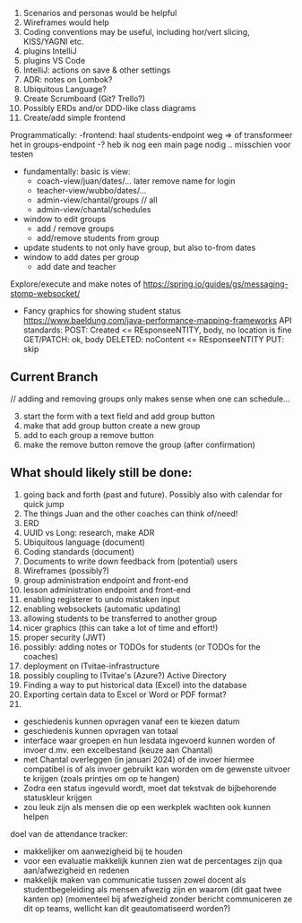 1) Scenarios and personas would be helpful
2) Wireframes would help
3) Coding conventions may be useful, including hor/vert slicing, KISS/YAGNI etc.
4) plugins IntelliJ
5) plugins VS Code
6) IntelliJ: actions on save & other settings
7) ADR: notes on Lombok?
8) Ubiquitous Language?
9) Create Scrumboard (Git? Trello?)
10) Possibly ERDs and/or DDD-like class diagrams
11) Create/add simple frontend

Programmatically:
-frontend: haal students-endpoint weg => of transformeer het in
groups-endpoint
-? heb ik nog een main page nodig .. misschien voor testen

- fundamentally: basic is view:
    - coach-view/juan/dates/... later remove name for login
    - teacher-view/wubbo/dates/...
    - admin-view/chantal/groups // all
    - admin-view/chantal/schedules
- window to edit groups
    - add / remove groups
    - add/remove students from group
- update students to not only have group, but also to-from dates
- window to add dates per group
    - add date and teacher

Explore/execute and make notes of https://spring.io/guides/gs/messaging-stomp-websocket/

- Fancy graphics for showing student status
  https://www.baeldung.com/java-performance-mapping-frameworks
  API standards:
  POST: Created <= REsponseeNTITY, body, no location is fine
  GET/PATCH: ok, body
  DELETED: noContent <= REsponseeNTITY
  PUT: skip

## Current Branch

// adding and removing groups only makes sense when one can schedule...

3) start the form with a text field and add group button
4) make that add group button create a new group
1) add to each group a remove button
2) make the remove button remove the group (after confirmation)

## What should likely still be done:
1) going back and forth (past and future). Possibly also with calendar for quick jump
2) The things Juan and the other coaches can think of/need!
3) ERD
4) UUID vs Long: research, make ADR
5) Ubiquitous language (document)
6) Coding standards (document)
7) Documents to write down feedback from (potential) users
8) Wireframes (possibly?)
9) group administration endpoint and front-end
10) lesson administration endpoint and front-end
11) enabling registerer to undo mistaken input
12) enabling websockets (automatic updating)
13) allowing students to be transferred to another group
14) nicer graphics (this can take a lot of time and effort!)
15) proper security (JWT)
16) possibly: adding notes or TODOs for students (or TODOs for the coaches)
17) deployment on ITvitae-infrastructure
18) possibly coupling to ITvitae's (Azure?) Active Directory
19) Finding a way to put historical data (Excel) into the database
20) Exporting certain data to Excel or Word or PDF format?
21) 
- geschiedenis kunnen opvragen vanaf een te kiezen datum
- geschiedenis kunnen opvragen van totaal
- interface waar groepen en hun lesdata ingevoerd kunnen worden of invoer d.mv. een excelbestand (keuze aan Chantal)
- met Chantal overleggen (in januari 2024) of de invoer hiermee compatibel is of als invoer gebruikt kan worden om de gewenste uitvoer te krijgen (zoals printjes om op te hangen)
- Zodra een status ingevuld wordt, moet dat tekstvak de bijbehorende statuskleur krijgen
- zou leuk zijn als mensen die op een werkplek wachten ook kunnen helpen

doel van de attendance tracker:
- makkelijker om aanwezigheid bij te houden
- voor een evaluatie makkelijk kunnen zien wat de percentages zijn qua aan/afwezigheid en redenen
- makkelijk maken van communicatie tussen zowel docent als studentbegeleiding als mensen afwezig zijn en waarom (dit gaat twee kanten op)
  (momenteel bij afwezigheid zonder bericht communiceren ze dit op teams, wellicht kan dit geautomatiseerd worden?)